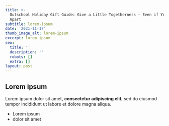 ```yaml
---
title: >-
  Outschool Holiday Gift Guide: Give a Little Togetherness – Even if You’re
  Apart
subtitle: lorem-ipsum
date: '2021-11-17'
thumb_image_alt: lorem-ipsum
excerpt: lorem-ipsum
seo:
  title: ''
  description: ''
  robots: []
  extra: []
layout: post
---
```

## Lorem ipsum

Lorem ipsum dolor sit amet, **consectetur adipiscing elit**, sed do eiusmod tempor incididunt ut labore et dolore magna aliqua.

- Lorem ipsum
- dolor sit amet